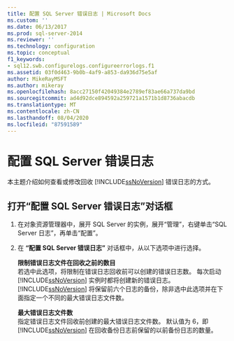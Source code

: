 ```yaml
---
title: 配置 SQL Server 错误日志 | Microsoft Docs
ms.custom: ''
ms.date: 06/13/2017
ms.prod: sql-server-2014
ms.reviewer: ''
ms.technology: configuration
ms.topic: conceptual
f1_keywords:
- sql12.swb.configurelogs.configureerrorlogs.f1
ms.assetid: 03f0d463-9b0b-4af9-a853-da936d75e5af
author: MikeRayMSFT
ms.author: mikeray
ms.openlocfilehash: 8acc27150f42049384e2789ef83ae66a737da9bd
ms.sourcegitcommit: ad4d92dce894592a259721a1571b1d8736abacdb
ms.translationtype: MT
ms.contentlocale: zh-CN
ms.lasthandoff: 08/04/2020
ms.locfileid: "87591589"
---
```

# <a name="configure-sql-server-error-logs"></a>配置 SQL Server 错误日志
  本主题介绍如何查看或修改回收 [!INCLUDE[ssNoVersion](../../includes/ssnoversion-md.md)] 错误日志的方式。  
  
## <a name="to-open-the-configure-sql-server-error-logs-dialog-box"></a>打开“配置 SQL Server 错误日志”对话框  
  
1.  在对象资源管理器中，展开 SQL Server 的实例，展开“管理”，右键单击“SQL Server 日志”，再单击“配置”。  
  
2.  在 **“配置 SQL Server 错误日志”** 对话框中，从以下选项中进行选择。  
  
     **限制错误日志文件在回收之前的数目**  
     若选中此选项，将限制在错误日志回收前可以创建的错误日志数。 每次启动 [!INCLUDE[ssNoVersion](../../includes/ssnoversion-md.md)] 实例时都将创建新的错误日志。 [!INCLUDE[ssNoVersion](../../includes/ssnoversion-md.md)] 将保留前六个日志的备份，除非选中此选项并在下面指定一个不同的最大错误日志文件数。  
  
     **最大错误日志文件数**  
     指定错误日志文件回收前创建的最大错误日志文件数。 默认值为 6，即 [!INCLUDE[ssNoVersion](../../includes/ssnoversion-md.md)] 在回收备份日志前保留的以前备份日志的数量。  
  
  
